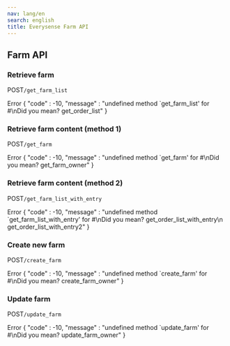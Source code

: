 ```yaml
---
nav: lang/en
search: english
title: Everysense Farm API
---
```


## Farm API
### Retrieve farm
<label class="label">POST</label>`/get_farm_list`
<p class="danger">
    Error
    {
        "code" : -10,
        "message" : "undefined method `get_farm_list' for #<DataFlowServer:0x00562aa9912f10>\nDid you mean?  get_order_list"
    }
    
</p>

### Retrieve farm content (method 1)
<label class="label">POST</label>`/get_farm`
<p class="danger">
    Error
    {
        "code" : -10,
        "message" : "undefined method `get_farm' for #<DataFlowServer:0x00562aa973faf8>\nDid you mean?  get_farm_owner"
    }
</p>

### Retrieve farm content (method 2)
<label class="label">POST</label>`/get_farm_list_with_entry`
<p class="danger">
    Error
    {
        "code" : -10,
        "message" : "undefined method `get_farm_list_with_entry' for #<DataFlowServer:0x00562aa9cbc2b0>\nDid you mean?  get_order_list_with_entry\n               get_order_list_with_entry2"
    }
</p>

### Create new farm
<label class="label">POST</label>`/create_farm`
<p class="danger">
    Error
    {
        "code" : -10,
        "message" : "undefined method `create_farm' for #<DataFlowServer:0x00562aa81d5b40>\nDid you mean?  create_farm_owner"
    }
</p>

### Update farm
<label class="label">POST</label>`/update_farm`
<p class="danger">
    Error
    {
        "code" : -10,
        "message" : "undefined method `update_farm' for #<DataFlowServer:0x00562aa8506198>\nDid you mean?  update_farm_owner"
    }
</p>
<br>
